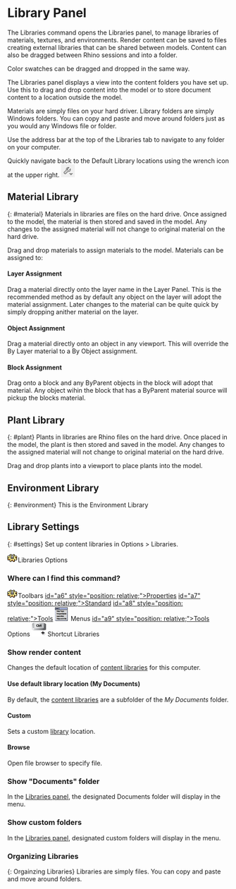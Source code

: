 ---
---

# Library Panel
The Libraries command opens the Libraries panel, to manage libraries of materials, textures, and environments.
Render content can be saved to files creating external libraries that can be shared between models. Content can also be dragged between Rhino sessions and into a folder.

Color swatches can be dragged and dropped in the same way.

The Libraries panel displays a view into the content folders you have set up. Use this to drag and drop content into the model or to store document content to a location outside the model.

Materials are simply files on your hard driver.  Library folders are simply Windows folders.  You can copy and paste and move around folders just as you would any Windows file or folder.

Use the address bar at the top of the Libraries tab to navigate to any folder on your computer.

Quickly navigate back to the Default Library locations using the wrench icon at the upper right. ![images/library_default.png](images/library_default.png)

## Material Library
{: #material}
Materials in libraries are files on the hard drive.  Once assigned to the model, the material is then stored and saved in the model.  Any changes to the assigned material will not change to original material on the hard drive.

Drag and drop materials to assign materials to the model. Materials can be assigned to:

#### Layer Assignment
Drag a material directly onto the layer name in the Layer Panel. This is the recommended method as by default any object on the layer will adopt the material assignment. Later changes to the material can be quite quick by simply dropping anither material on the layer.

#### Object Assignment
Drag a material directly onto an object in any viewport. This will override the By Layer material to a By Object assignment. 

#### Block Assignment
Drag onto a block and any ByParent objects in the block will adopt that material.  Any object wihin the block that has a ByParent material source will pickup the blocks material.

## Plant Library
{: #plant}
Plants in libraries are Rhino files on the hard drive.  Once placed in the model, the plant is then stored and saved in the model.  Any changes to the assigned material will not change to original material on the hard drive.

Drag and drop plants into a viewport to place plants into the model. 

<!-- TODO: Where do we explain plants and what you can do with them? -->

## Environment Library
{: #environment}
This is the Environment Library
<!-- TODO: This needs to be filled out -->

## Library Settings
{: #settings}
Set up content libraries in Options > Libraries.

![images/options.png](images/options.png)Libraries Options
&#160;

### Where can I find this command?
![images/options.png](images/options.png)Toolbars
 [id="a6" style="position: relative;">Properties]() 
 [id="a7" style="position: relative;">Standard]() 
 [id="a8" style="position: relative;">Tools]() 
![images/menuicon.png](images/menuicon.png)Menus
 [id="a9" style="position: relative;">Tools]() 
Options
![images/ctrlplus.png](images/ctrlplus.png)Shortcut
Libraries


### Show render content
Changes the default location of [content libraries](libraries.html) for this computer.

#### Use default library location (My Documents)
By default, the [content libraries](libraries.html) are a subfolder of the *My Documents* folder.

#### Custom
Sets a custom [library](libraries.html) location.

####  **Browse** 
Open file browser to specify file.

### Show &quot;Documents&quot; folder
In the [Libraries panel](libraries.html), the designated Documents folder will display in the menu.

### Show custom folders
In the [Libraries panel](libraries.html), designated custom folders will display in the menu.



### Organizing Libraries
{: Orgainzing Libraries}
Libraries are simply files.  You can copy and paste and move around folders.